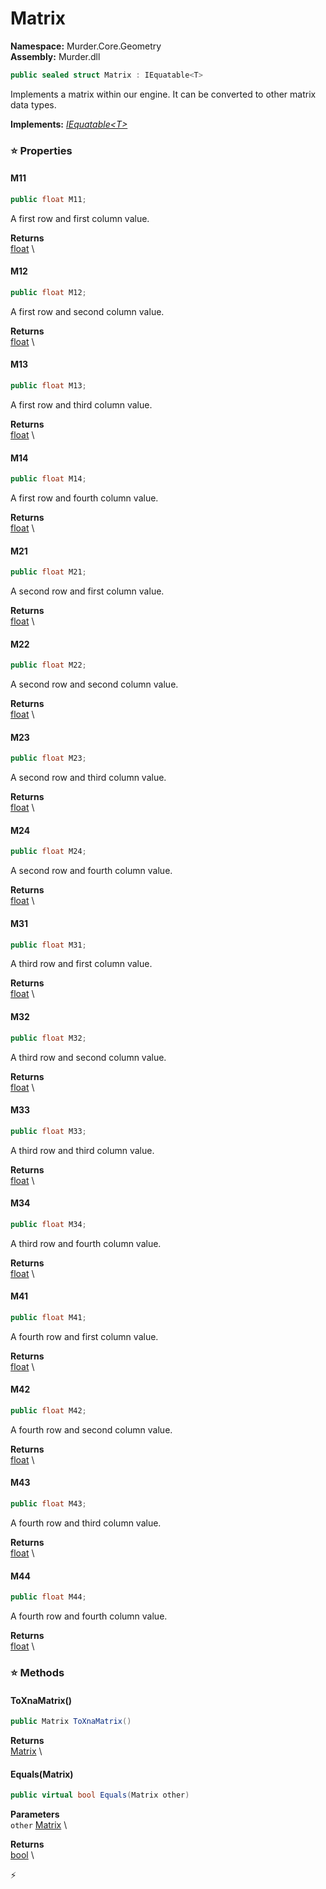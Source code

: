 # Matrix

**Namespace:** Murder.Core.Geometry \
**Assembly:** Murder.dll

```csharp
public sealed struct Matrix : IEquatable<T>
```

Implements a matrix within our engine. It can be converted to other matrix data types.

**Implements:** _[IEquatable\<T\>](https://learn.microsoft.com/en-us/dotnet/api/System.IEquatable-1?view=net-7.0)_

### ⭐ Properties
#### M11
```csharp
public float M11;
```

A first row and first column value.

**Returns** \
[float](https://learn.microsoft.com/en-us/dotnet/api/System.Single?view=net-7.0) \
#### M12
```csharp
public float M12;
```

A first row and second column value.

**Returns** \
[float](https://learn.microsoft.com/en-us/dotnet/api/System.Single?view=net-7.0) \
#### M13
```csharp
public float M13;
```

A first row and third column value.

**Returns** \
[float](https://learn.microsoft.com/en-us/dotnet/api/System.Single?view=net-7.0) \
#### M14
```csharp
public float M14;
```

A first row and fourth column value.

**Returns** \
[float](https://learn.microsoft.com/en-us/dotnet/api/System.Single?view=net-7.0) \
#### M21
```csharp
public float M21;
```

A second row and first column value.

**Returns** \
[float](https://learn.microsoft.com/en-us/dotnet/api/System.Single?view=net-7.0) \
#### M22
```csharp
public float M22;
```

A second row and second column value.

**Returns** \
[float](https://learn.microsoft.com/en-us/dotnet/api/System.Single?view=net-7.0) \
#### M23
```csharp
public float M23;
```

A second row and third column value.

**Returns** \
[float](https://learn.microsoft.com/en-us/dotnet/api/System.Single?view=net-7.0) \
#### M24
```csharp
public float M24;
```

A second row and fourth column value.

**Returns** \
[float](https://learn.microsoft.com/en-us/dotnet/api/System.Single?view=net-7.0) \
#### M31
```csharp
public float M31;
```

A third row and first column value.

**Returns** \
[float](https://learn.microsoft.com/en-us/dotnet/api/System.Single?view=net-7.0) \
#### M32
```csharp
public float M32;
```

A third row and second column value.

**Returns** \
[float](https://learn.microsoft.com/en-us/dotnet/api/System.Single?view=net-7.0) \
#### M33
```csharp
public float M33;
```

A third row and third column value.

**Returns** \
[float](https://learn.microsoft.com/en-us/dotnet/api/System.Single?view=net-7.0) \
#### M34
```csharp
public float M34;
```

A third row and fourth column value.

**Returns** \
[float](https://learn.microsoft.com/en-us/dotnet/api/System.Single?view=net-7.0) \
#### M41
```csharp
public float M41;
```

A fourth row and first column value.

**Returns** \
[float](https://learn.microsoft.com/en-us/dotnet/api/System.Single?view=net-7.0) \
#### M42
```csharp
public float M42;
```

A fourth row and second column value.

**Returns** \
[float](https://learn.microsoft.com/en-us/dotnet/api/System.Single?view=net-7.0) \
#### M43
```csharp
public float M43;
```

A fourth row and third column value.

**Returns** \
[float](https://learn.microsoft.com/en-us/dotnet/api/System.Single?view=net-7.0) \
#### M44
```csharp
public float M44;
```

A fourth row and fourth column value.

**Returns** \
[float](https://learn.microsoft.com/en-us/dotnet/api/System.Single?view=net-7.0) \
### ⭐ Methods
#### ToXnaMatrix()
```csharp
public Matrix ToXnaMatrix()
```

**Returns** \
[Matrix](https://docs.monogame.net/api/Microsoft.Xna.Framework.Matrix.html) \

#### Equals(Matrix)
```csharp
public virtual bool Equals(Matrix other)
```

**Parameters** \
`other` [Matrix](../..//Murder/Core/Geometry/Matrix.html) \

**Returns** \
[bool](https://learn.microsoft.com/en-us/dotnet/api/System.Boolean?view=net-7.0) \



⚡